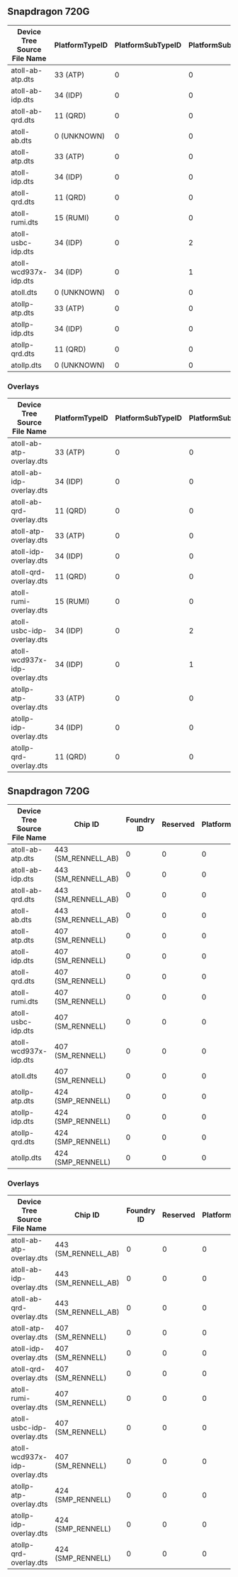 ## Snapdragon 720G

| Device Tree Source File Name | PlatformTypeID | PlatformSubTypeID | PlatformSubType | Platform Version | ReservedBits | PanelDetection | DDRSize |
|------------------------------|----------------|-------------------|-----------------|------------------|--------------|----------------|---------|
| atoll-ab-atp.dts | 33 (ATP) | 0 | 0 | 0.0 | 0 | 0 | 0 |
| atoll-ab-idp.dts | 34 (IDP) | 0 | 0 | 0.0 | 0 | 0 | 0 |
| atoll-ab-qrd.dts | 11 (QRD) | 0 | 0 | 1.0 | 0 | 0 | 0 |
| atoll-ab.dts | 0 (UNKNOWN) | 0 | 0 | 0.0 | 0 | 0 | 0 |
| atoll-atp.dts | 33 (ATP) | 0 | 0 | 0.0 | 0 | 0 | 0 |
| atoll-idp.dts | 34 (IDP) | 0 | 0 | 0.0 | 0 | 0 | 0 |
| atoll-qrd.dts | 11 (QRD) | 0 | 0 | 1.0 | 0 | 0 | 0 |
| atoll-rumi.dts | 15 (RUMI) | 0 | 0 | 0.0 | 0 | 0 | 0 |
| atoll-usbc-idp.dts | 34 (IDP) | 0 | 2 | 0.0 | 0 | 0 | 0 |
| atoll-wcd937x-idp.dts | 34 (IDP) | 0 | 1 | 0.0 | 0 | 0 | 0 |
| atoll.dts | 0 (UNKNOWN) | 0 | 0 | 0.0 | 0 | 0 | 0 |
| atollp-atp.dts | 33 (ATP) | 0 | 0 | 0.0 | 0 | 0 | 0 |
| atollp-idp.dts | 34 (IDP) | 0 | 0 | 0.0 | 0 | 0 | 0 |
| atollp-qrd.dts | 11 (QRD) | 0 | 0 | 1.0 | 0 | 0 | 0 |
| atollp.dts | 0 (UNKNOWN) | 0 | 0 | 0.0 | 0 | 0 | 0 |

### Overlays

| Device Tree Source File Name | PlatformTypeID | PlatformSubTypeID | PlatformSubType | Platform Version | ReservedBits | PanelDetection | DDRSize |
|------------------------------|----------------|-------------------|-----------------|------------------|--------------|----------------|---------|
| atoll-ab-atp-overlay.dts | 33 (ATP) | 0 | 0 | 0.0 | 0 | 0 | 0 |
| atoll-ab-idp-overlay.dts | 34 (IDP) | 0 | 0 | 0.0 | 0 | 0 | 0 |
| atoll-ab-qrd-overlay.dts | 11 (QRD) | 0 | 0 | 1.0 | 0 | 0 | 0 |
| atoll-atp-overlay.dts | 33 (ATP) | 0 | 0 | 0.0 | 0 | 0 | 0 |
| atoll-idp-overlay.dts | 34 (IDP) | 0 | 0 | 0.0 | 0 | 0 | 0 |
| atoll-qrd-overlay.dts | 11 (QRD) | 0 | 0 | 1.0 | 0 | 0 | 0 |
| atoll-rumi-overlay.dts | 15 (RUMI) | 0 | 0 | 0.0 | 0 | 0 | 0 |
| atoll-usbc-idp-overlay.dts | 34 (IDP) | 0 | 2 | 0.0 | 0 | 0 | 0 |
| atoll-wcd937x-idp-overlay.dts | 34 (IDP) | 0 | 1 | 0.0 | 0 | 0 | 0 |
| atollp-atp-overlay.dts | 33 (ATP) | 0 | 0 | 0.0 | 0 | 0 | 0 |
| atollp-idp-overlay.dts | 34 (IDP) | 0 | 0 | 0.0 | 0 | 0 | 0 |
| atollp-qrd-overlay.dts | 11 (QRD) | 0 | 0 | 1.0 | 0 | 0 | 0 |

## Snapdragon 720G

| Device Tree Source File Name | Chip ID                        | Foundry ID | Reserved | PlatformID | RevID         |
|------------------------------|--------------------------------|------------|----------|------------|---------------|
| atoll-ab-atp.dts | 443 (SM_RENNELL_AB) | 0 | 0 | 0 | 0.0 |
| atoll-ab-idp.dts | 443 (SM_RENNELL_AB) | 0 | 0 | 0 | 0.0 |
| atoll-ab-qrd.dts | 443 (SM_RENNELL_AB) | 0 | 0 | 0 | 0.0 |
| atoll-ab.dts | 443 (SM_RENNELL_AB) | 0 | 0 | 0 | 0.0 |
| atoll-atp.dts | 407 (SM_RENNELL) | 0 | 0 | 0 | 0.0 |
| atoll-idp.dts | 407 (SM_RENNELL) | 0 | 0 | 0 | 0.0 |
| atoll-qrd.dts | 407 (SM_RENNELL) | 0 | 0 | 0 | 0.0 |
| atoll-rumi.dts | 407 (SM_RENNELL) | 0 | 0 | 0 | 0.0 |
| atoll-usbc-idp.dts | 407 (SM_RENNELL) | 0 | 0 | 0 | 0.0 |
| atoll-wcd937x-idp.dts | 407 (SM_RENNELL) | 0 | 0 | 0 | 0.0 |
| atoll.dts | 407 (SM_RENNELL) | 0 | 0 | 0 | 0.0 |
| atollp-atp.dts | 424 (SMP_RENNELL) | 0 | 0 | 0 | 0.0 |
| atollp-idp.dts | 424 (SMP_RENNELL) | 0 | 0 | 0 | 0.0 |
| atollp-qrd.dts | 424 (SMP_RENNELL) | 0 | 0 | 0 | 0.0 |
| atollp.dts | 424 (SMP_RENNELL) | 0 | 0 | 0 | 0.0 |

### Overlays

| Device Tree Source File Name | Chip ID                        | Foundry ID | Reserved | PlatformID | RevID         |
|------------------------------|--------------------------------|------------|----------|------------|---------------|
| atoll-ab-atp-overlay.dts | 443 (SM_RENNELL_AB) | 0 | 0 | 0 | 0.0 |
| atoll-ab-idp-overlay.dts | 443 (SM_RENNELL_AB) | 0 | 0 | 0 | 0.0 |
| atoll-ab-qrd-overlay.dts | 443 (SM_RENNELL_AB) | 0 | 0 | 0 | 0.0 |
| atoll-atp-overlay.dts | 407 (SM_RENNELL) | 0 | 0 | 0 | 0.0 |
| atoll-idp-overlay.dts | 407 (SM_RENNELL) | 0 | 0 | 0 | 0.0 |
| atoll-qrd-overlay.dts | 407 (SM_RENNELL) | 0 | 0 | 0 | 0.0 |
| atoll-rumi-overlay.dts | 407 (SM_RENNELL) | 0 | 0 | 0 | 0.0 |
| atoll-usbc-idp-overlay.dts | 407 (SM_RENNELL) | 0 | 0 | 0 | 0.0 |
| atoll-wcd937x-idp-overlay.dts | 407 (SM_RENNELL) | 0 | 0 | 0 | 0.0 |
| atollp-atp-overlay.dts | 424 (SMP_RENNELL) | 0 | 0 | 0 | 0.0 |
| atollp-idp-overlay.dts | 424 (SMP_RENNELL) | 0 | 0 | 0 | 0.0 |
| atollp-qrd-overlay.dts | 424 (SMP_RENNELL) | 0 | 0 | 0 | 0.0 |